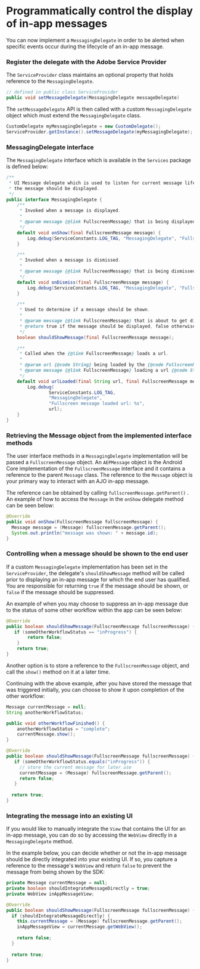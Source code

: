 # Programmatically control the display of in-app messages

You can now implement a `MessagingDelegate` in order to be alerted when specific events occur during the lifecycle of an in-app message.

### Register the delegate with the Adobe Service Provider

The `ServiceProvider` class maintains an optional property that holds reference to the `MessagingDelegate`.

```java
// defined in public class ServiceProvider 
public void setMessageDelegate(MessagingDelegate messageDelegate)
```

The `setMessageDelegate` API is then called with a custom `MessagingDelegate` object which must extend the `MessagingDelegate` class.

```java
CustomDelegate myMessagingDelegate = new CustomDelegate();
ServiceProvider.getInstance().setMessageDelegate(myMessagingDelegate);
```

### MessagingDelegate interface

The `MessagingDelegate` interface which is available in the `Services` package is defined below:

```java
/**
 * UI Message delegate which is used to listen for current message lifecycle events and control if
 * the message should be displayed.
 */
public interface MessagingDelegate {
    /**
     * Invoked when a message is displayed.
     *
     * @param message {@link FullscreenMessage} that is being displayed
     */
    default void onShow(final FullscreenMessage message) {
        Log.debug(ServiceConstants.LOG_TAG, "MessagingDelegate", "Fullscreen message shown.");
    }

    /**
     * Invoked when a message is dismissed.
     *
     * @param message {@link FullscreenMessage} that is being dismissed
     */
    default void onDismiss(final FullscreenMessage message) {
        Log.debug(ServiceConstants.LOG_TAG, "MessagingDelegate", "Fullscreen message dismissed.");
    }

    /**
     * Used to determine if a message should be shown.
     *
     * @param message {@link FullscreenMessage} that is about to get displayed
     * @return true if the message should be displayed, false otherwise
     */
    boolean shouldShowMessage(final FullscreenMessage message);

    /**
     * Called when the {@link FullscreenMessage} loads a url.
     *
     * @param url {@code String} being loaded by the {@code FullscreenMessage}
     * @param message {@link FullscreenMessage} loading a url {@code String}
     */
    default void urlLoaded(final String url, final FullscreenMessage message) {
        Log.debug(
                ServiceConstants.LOG_TAG,
                "MessagingDelegate",
                "Fullscreen message loaded url: %s",
                url);
    }
}
```

### Retrieving the Message object from the implemented interface methods

The user interface methods in a `MessagingDelegate` implementation will be passed a `FullscreenMessage` object. An  `AEPMessage` object is the Android Core implementation of the `FullscreenMessage` interface and it contains a reference to the parent `Message` class. The reference to the `Message` object is your primary way to interact with an AJO in-app message.

The reference can be obtained by calling `fullscreenMessage.getParent()` . An example of how to access the `Message` in the `onShow` delegate method can be seen below:

```java
@Override
public void onShow(FullscreenMessage fullscreenMessage) {
  Message message = (Message) fullscreenMessage.getParent();
  System.out.println("message was shown: " + message.id);
}
```

### Controlling when a message should be shown to the end user

If a custom  `MessagingDelegate`  implementation has been set in the `ServiceProvider`, the delegate's `shouldShowMessage` method will be called prior to displaying an in-app message for which the end user has qualified. You are responsible for returning `true` if the message should be shown, or `false` if the message should be suppressed.

An example of when you may choose to suppress an in-app message due to the status of some other workflow within the app can be seen below:

```java
@Override
public boolean shouldShowMessage(FullscreenMessage fullscreenMessage) {
   if (someOtherWorkflowStatus == "inProgress") {
        return false;
    }
    return true;
}
```

Another option is to store a reference to the  `FullscreenMessage` object, and call the `show()` method on it at a later time.

Continuing with the above example, after you have stored the message that was triggered initially, you can choose to show it upon completion of the other workflow:

```java
Message currentMessage = null;
String anotherWorkflowStatus;

public void otherWorkflowFinished() {
    anotherWorkflowStatus = "complete";
    currentMessage.show();
}

@Override
public boolean shouldShowMessage(FullscreenMessage fullscreenMessage) {
   if (someOtherWorkflowStatus.equals("inProgress")) {
     // store the current message for later use
     currentMessage = (Message) fullscreenMessage.getParent();
     return false;
   }
  
  return true;
}
```

### Integrating the message into an existing UI

If you would like to manually integrate the `View` that contains the UI for an in-app message, you can do so by accessing the `WebView` directly in a `MessagingDelegate` method.  

In the example below, you can decide whether or not the in-app message should be directly integrated into your existing UI. If so, you capture a reference to the message's `WebView` and return `false` to prevent the message from being shown by the SDK:

```java
private Message currentMessage = null;
private boolean shouldIntegrateMessageDirectly = true;
private WebView inAppMessageView;

@Override
public boolean shouldShowMessage(FullscreenMessage fullscreenMessage) {
  if (shouldIntegrateMessageDirectly) {
    this.currentMessage = (Message) fullscreenMessage.getParent();
    inAppMessageView = currentMessage.getWebView();
    
    return false;
  }
  
  return true;
}
```
